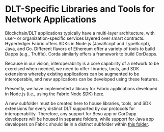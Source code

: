 # DLT-Specific Libraries and Tools for Network Applications

Blockchain/DLT applications typically have a multi-layer architecture, with user- or organization-specific services layered over smart contracts. Hyperledger Fabric offers SDKs in Node.js (JavaScript and TypeScript), Java, and Go. Different flavors of Ethereum offer a variety of tools to build Dapps (e.g., Truffle). Corda similarly offers a framework to build CorDapps.

Because in our vision, interoperability is a core capability of a network to be exercised when needed, we need to offer libraries, tools, and SDK extensions whereby existing applications can be augmented to be interoperable, and new applications can be developed using these features.

Presently, we have implemented a library for Fabric applications developed in Node.js (i.e., using the Fabric Node SDK) [here](./fabric/interoperation-node-sdk).

A new subfolder must be created here to house libraries, tools, and SDK extensions for every distinct DLT supported by our protocols for interoperability. Therefore, any support for Besu app or CorDapp developers will be housed in separate folders, while support for Java app developers on Fabric should lie in a distinct subfolder within [this folder](./fabric/).
